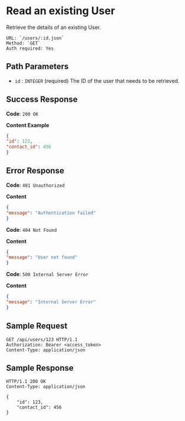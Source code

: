 # Read an existing User

Retrieve the details of an existing User.

```
URL: `/users/:id.json`
Method: `GET`
Auth required: Yes
```

## Path Parameters

* `id` : `INTEGER` (required)
  The ID of the user that needs to be retrieved.

## Success Response

**Code**: `200 OK`

**Content Example**

```json
{
"id": 123,
"contact_id": 456
}
```

## Error Response

**Code**: `401 Unauthorized`

**Content**

```json
{
"message": "Authentication failed"
}
```

**Code**: `404 Not Found`

**Content**

```json
{
"message": "User not found"
}
```


**Code**: `500 Internal Server Error`

**Content**

```json
{
"message": "Internal Server Error"
}
```


## Sample Request

```http
GET /api/users/123 HTTP/1.1
Authorization: Bearer <access_token>
Content-Type: application/json
```

## Sample Response

```http
HTTP/1.1 200 OK
Content-Type: application/json

{
    "id": 123,
    "contact_id": 456
}
```